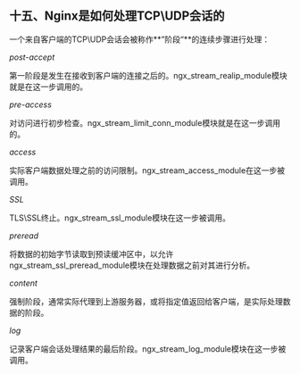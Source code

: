 ## 十五、Nginx是如何处理TCP\UDP会话的

一个来自客户端的TCP\UDP会话会被称作**”阶段“**的连续步骤进行处理：

*post-accept*

第一阶段是发生在接收到客户端的连接之后的。ngx_stream_realip_module模块就是在这一步调用的。

*pre-access*

对访问进行初步检查。ngx_stream_limit_conn_module模块就是在这一步调用的。

*access*

实际客户端数据处理之前的访问限制。ngx_stream_access_module在这一步被调用。

*SSL*

TLS\SSL终止。ngx_stream_ssl_module模块在这一步被调用。

*preread*

将数据的初始字节读取到预读缓冲区中，以允许ngx_stream_ssl_preread_module模块在处理数据之前对其进行分析。

*content*

强制阶段，通常实际代理到上游服务器，或将指定值返回给客户端，是实际处理数据的阶段。

*log*

记录客户端会话处理结果的最后阶段。ngx_stream_log_module模块在这一步被调用。